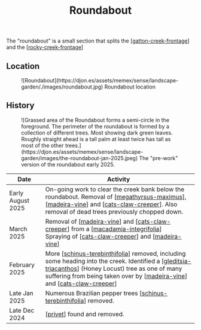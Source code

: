 ﻿---
tags:
- gardens
- landscape
title: Roundabout
type: zone
---
The "roundabout" is a small section that splits the [[gatton-creek-frontage]] and the [[rocky-creek-frontage]]

## Location

<figure markdown>
![Roundabout](https://djon.es/assets/memex/sense/landscape-garden/./images/roundabout.jpg)
<caption>Roundabout location</caption>
</figure>

## History 

<figure markdown>
![Grassed area of the Roundabout forms a semi-circle in the foreground. The perimeter of the roundabout is formed by a collection of different trees. Most showing dark green leaves. Roughly straight ahead is a tall palm at least twice has tall as most of the other trees.](https://djon.es/assets/memex/sense/landscape-garden/images/the-roundabout-jan-2025.jpeg)
<caption>The "pre-work" version of the roundabout early 2025.</caption>
</figure>

| Date | Activity |
| --- | --- |
| Early August 2025 | On-going work to clear the creek bank below the roundabout. Removal of [[megathyrsus-maximus]], [[madeira-vine]] and [[cats-claw-creeper]]. Also removal of dead trees previously chopped down. |
| March 2025 | Removal of [[madeira-vine]] and [[cats-claw-creeper]] from a [[macadamia-integrifolia]]<br />Spraying of [[cats-claw-creeper]] and [[madeira-vine]] |
| February 2025 | More [[schinus-terebinthifolia]] removed, including some heading into the creek. Identified a [[gleditsia-triacanthos]] (Honey Locust) tree as one of many suffering from being taken over by [[madeira-vine]] and [[cats-claw-creeper]] |
| Late Jan 2025 | Numerous Brazilian pepper trees [[schinus-terebinthifolia]] removed. |
| Late Dec 2024 | [[privet]] found and removed. |


[//begin]: # "Autogenerated link references for markdown compatibility"
[gatton-creek-frontage]: gatton-creek-frontage "Gatton creek frontage"
[rocky-creek-frontage]: rocky-creek-frontage "Rocky Creek Frontage"
[megathyrsus-maximus]: plants/megathyrsus-maximus "Megathyrsus maximus (Guinea grass)"
[madeira-vine]: plants/madeira-vine "Madeira vine (Anredera cordifolia)"
[cats-claw-creeper]: plants/cats-claw-creeper "Cat's claw creeper (Dolichandra unguis-cati)"
[macadamia-integrifolia]: plants/macadamia-integrifolia "Macadamia integrifolia (Queensland Nut)"
[schinus-terebinthifolia]: plants/schinus-terebinthifolia "Schinus Terebinthifolia (Brazilian pepper tree)"
[gleditsia-triacanthos]: plants/gleditsia-triacanthos "Gleditsia triacanthos (Honey Locust)"
[privet]: plants/privet "Privet"
[//end]: # "Autogenerated link references"